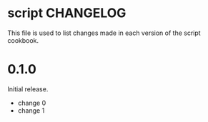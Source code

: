 # script CHANGELOG

This file is used to list changes made in each version of the script cookbook.

# 0.1.0

Initial release.

- change 0
- change 1

